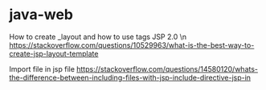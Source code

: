 # java-web
How to create _layout and how to use tags JSP 2.0 \n
https://stackoverflow.com/questions/10529963/what-is-the-best-way-to-create-jsp-layout-template

Import file in jsp file
https://stackoverflow.com/questions/14580120/whats-the-difference-between-including-files-with-jsp-include-directive-jsp-in
